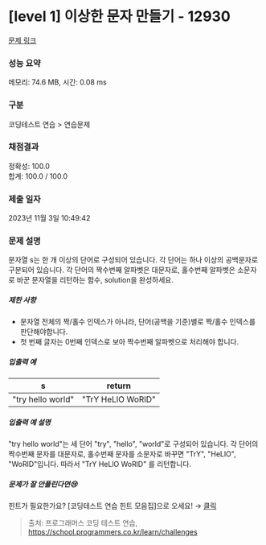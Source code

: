 # [level 1] 이상한 문자 만들기 - 12930 

[문제 링크](https://school.programmers.co.kr/learn/courses/30/lessons/12930) 

### 성능 요약

메모리: 74.6 MB, 시간: 0.08 ms

### 구분

코딩테스트 연습 > 연습문제

### 채점결과

정확성: 100.0<br/>합계: 100.0 / 100.0

### 제출 일자

2023년 11월 3일 10:49:42

### 문제 설명

<p>문자열 s는 한 개 이상의 단어로 구성되어 있습니다. 각 단어는 하나 이상의 공백문자로 구분되어 있습니다. 각 단어의 짝수번째 알파벳은 대문자로, 홀수번째 알파벳은 소문자로 바꾼 문자열을 리턴하는 함수, solution을 완성하세요.</p>

<h5>제한 사항</h5>

<ul>
<li>문자열 전체의 짝/홀수 인덱스가 아니라, 단어(공백을 기준)별로 짝/홀수 인덱스를 판단해야합니다.</li>
<li>첫 번째 글자는 0번째 인덱스로 보아 짝수번째 알파벳으로 처리해야 합니다.</li>
</ul>

<h5>입출력 예</h5>
<table class="table">
        <thead><tr>
<th>s</th>
<th>return</th>
</tr>
</thead>
        <tbody><tr>
<td>"try hello world"</td>
<td>"TrY HeLlO WoRlD"</td>
</tr>
</tbody>
      </table>
<h5>입출력 예 설명</h5>

<p>"try hello world"는 세 단어 "try", "hello", "world"로 구성되어 있습니다. 각 단어의 짝수번째 문자를 대문자로, 홀수번째 문자를 소문자로 바꾸면 "TrY", "HeLlO", "WoRlD"입니다. 따라서 "TrY HeLlO WoRlD" 를 리턴합니다.</p>

<h5>문제가 잘 안풀린다면😢</h5>

<p>힌트가 필요한가요? [코딩테스트 연습 힌트 모음집]으로 오세요! → <a href="https://school.programmers.co.kr/learn/courses/14743?itm_content=lesson12930" target="_blank" rel="noopener">클릭</a></p>


> 출처: 프로그래머스 코딩 테스트 연습, https://school.programmers.co.kr/learn/challenges